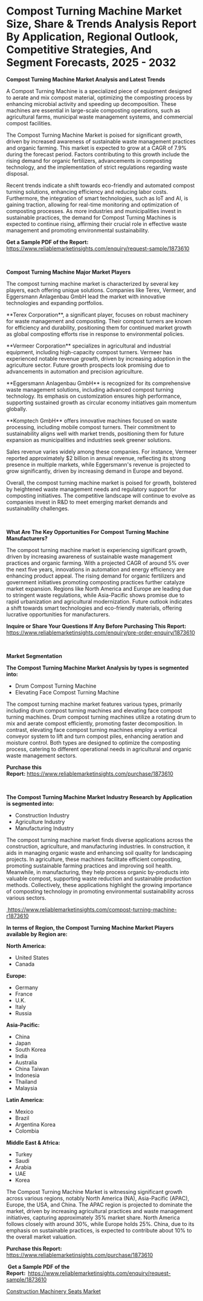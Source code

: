 <p><h1>Compost Turning Machine Market Size, Share & Trends Analysis Report By Application, Regional Outlook, Competitive Strategies, And Segment Forecasts, 2025 - 2032</h1></p><p><strong>Compost Turning Machine Market Analysis and Latest Trends</strong></p>
<p><p>A Compost Turning Machine is a specialized piece of equipment designed to aerate and mix compost material, optimizing the composting process by enhancing microbial activity and speeding up decomposition. These machines are essential in large-scale composting operations, such as agricultural farms, municipal waste management systems, and commercial compost facilities.</p><p>The Compost Turning Machine Market is poised for significant growth, driven by increased awareness of sustainable waste management practices and organic farming. This market is expected to grow at a CAGR of 7.9% during the forecast period. Factors contributing to this growth include the rising demand for organic fertilizers, advancements in composting technology, and the implementation of strict regulations regarding waste disposal. </p><p>Recent trends indicate a shift towards eco-friendly and automated compost turning solutions, enhancing efficiency and reducing labor costs. Furthermore, the integration of smart technologies, such as IoT and AI, is gaining traction, allowing for real-time monitoring and optimization of composting processes. As more industries and municipalities invest in sustainable practices, the demand for Compost Turning Machines is expected to continue rising, affirming their crucial role in effective waste management and promoting environmental sustainability.</p></p>
<p><strong>Get a Sample PDF of the Report:&nbsp;</strong> <a href="https://www.reliablemarketinsights.com/enquiry/request-sample/1873610?utm_campaign=3206&utm_medium=2&utm_source=Github&utm_content=ia&utm_term=08042025&utm_id=compost-turning-machine">https://www.reliablemarketinsights.com/enquiry/request-sample/1873610</a></p>
<p>&nbsp;</p>
<p><strong>Compost Turning Machine Major Market Players</strong></p>
<p><p>The compost turning machine market is characterized by several key players, each offering unique solutions. Companies like Terex, Vermeer, and Eggersmann Anlagenbau GmbH lead the market with innovative technologies and expanding portfolios.</p><p>**Terex Corporation**, a significant player, focuses on robust machinery for waste management and composting. Their compost turners are known for efficiency and durability, positioning them for continued market growth as global composting efforts rise in response to environmental policies.</p><p>**Vermeer Corporation** specializes in agricultural and industrial equipment, including high-capacity compost turners. Vermeer has experienced notable revenue growth, driven by increasing adoption in the agriculture sector. Future growth prospects look promising due to advancements in automation and precision agriculture.</p><p>**Eggersmann Anlagenbau GmbH** is recognized for its comprehensive waste management solutions, including advanced compost turning technology. Its emphasis on customization ensures high performance, supporting sustained growth as circular economy initiatives gain momentum globally.</p><p>**Komptech GmbH** offers innovative machines focused on waste processing, including mobile compost turners. Their commitment to sustainability aligns well with market trends, positioning them for future expansion as municipalities and industries seek greener solutions.</p><p>Sales revenue varies widely among these companies. For instance, Vermeer reported approximately $2 billion in annual revenue, reflecting its strong presence in multiple markets, while Eggersmann's revenue is projected to grow significantly, driven by increasing demand in Europe and beyond.</p><p>Overall, the compost turning machine market is poised for growth, bolstered by heightened waste management needs and regulatory support for composting initiatives. The competitive landscape will continue to evolve as companies invest in R&D to meet emerging market demands and sustainability challenges.</p></p>
<p>&nbsp;</p>
<p><strong>What Are The Key Opportunities For Compost Turning Machine Manufacturers?</strong></p>
<p><p>The compost turning machine market is experiencing significant growth, driven by increasing awareness of sustainable waste management practices and organic farming. With a projected CAGR of around 5% over the next five years, innovations in automation and energy efficiency are enhancing product appeal. The rising demand for organic fertilizers and government initiatives promoting composting practices further catalyze market expansion. Regions like North America and Europe are leading due to stringent waste regulations, while Asia-Pacific shows promise due to rapid urbanization and agricultural modernization. Future outlook indicates a shift towards smart technologies and eco-friendly materials, offering lucrative opportunities for manufacturers.</p></p>
<p><strong>Inquire or Share Your Questions If Any Before Purchasing This Report:</strong> <a href="https://www.reliablemarketinsights.com/enquiry/pre-order-enquiry/1873610?utm_campaign=3206&utm_medium=2&utm_source=Github&utm_content=ia&utm_term=08042025&utm_id=compost-turning-machine">https://www.reliablemarketinsights.com/enquiry/pre-order-enquiry/1873610</a></p>
<p>&nbsp;</p>
<p><strong>Market Segmentation</strong></p>
<p><strong>The Compost Turning Machine Market Analysis by types is segmented into:</strong></p>
<p><ul><li>Drum Compost Turning Machine</li><li>Elevating Face Compost Turning Machine</li></ul></p>
<p><p>The compost turning machine market features various types, primarily including drum compost turning machines and elevating face compost turning machines. Drum compost turning machines utilize a rotating drum to mix and aerate compost efficiently, promoting faster decomposition. In contrast, elevating face compost turning machines employ a vertical conveyor system to lift and turn compost piles, enhancing aeration and moisture control. Both types are designed to optimize the composting process, catering to different operational needs in agricultural and organic waste management sectors.</p></p>
<p><strong>Purchase this Report:&nbsp;</strong><a href="https://www.reliablemarketinsights.com/purchase/1873610?utm_campaign=3206&utm_medium=2&utm_source=Github&utm_content=ia&utm_term=08042025&utm_id=compost-turning-machine">https://www.reliablemarketinsights.com/purchase/1873610</a></p>
<p>&nbsp;</p>
<p><strong>The Compost Turning Machine Market Industry Research by Application is segmented into:</strong></p>
<p><ul><li>Construction Industry</li><li>Agriculture Industry</li><li>Manufacturing Industry</li></ul></p>
<p><p>The compost turning machine market finds diverse applications across the construction, agriculture, and manufacturing industries. In construction, it aids in managing organic waste and enhancing soil quality for landscaping projects. In agriculture, these machines facilitate efficient composting, promoting sustainable farming practices and improving soil health. Meanwhile, in manufacturing, they help process organic by-products into valuable compost, supporting waste reduction and sustainable production methods. Collectively, these applications highlight the growing importance of composting technology in promoting environmental sustainability across various sectors.</p></p>
<p><a href="https://www.reliablemarketinsights.com/compost-turning-machine-r1873610?utm_campaign=3206&utm_medium=2&utm_source=Github&utm_content=ia&utm_term=08042025&utm_id=compost-turning-machine">&nbsp;https://www.reliablemarketinsights.com/compost-turning-machine-r1873610</a></p>
<p><strong>In terms of Region, the Compost Turning Machine Market Players available by Region are:</strong></p>
<p>
    <p> <strong> North America: </strong>
        <ul>
            <li>United States</li>
            <li>Canada</li>
        </ul>
        </p> 
    <p> <strong> Europe: </strong>
        <ul>
            <li>Germany</li>
            <li>France</li>
            <li>U.K.</li>
            <li>Italy</li>
            <li>Russia</li>
        </ul>
        </p> 
    <p> <strong> Asia-Pacific: </strong>
        <ul>
            <li>China</li>
            <li>Japan</li>
            <li>South Korea</li>
            <li>India</li>
            <li>Australia</li>
            <li>China Taiwan</li>
            <li>Indonesia</li>
            <li>Thailand</li>
            <li>Malaysia</li>
        </ul>
        </p> 
    <p> <strong> Latin America: </strong>
        <ul>
            <li>Mexico</li>
            <li>Brazil</li>
            <li>Argentina Korea</li>
            <li>Colombia</li>
        </ul>
        </p> 
    <p> <strong> Middle East & Africa: </strong>
        <ul>
            <li>Turkey</li>
            <li>Saudi</li>
            <li>Arabia</li>
            <li>UAE</li>
            <li>Korea</li>
        </ul>
    </p>
    </p>
<p><p>The Compost Turning Machine Market is witnessing significant growth across various regions, notably North America (NA), Asia-Pacific (APAC), Europe, the USA, and China. The APAC region is projected to dominate the market, driven by increasing agricultural practices and waste management initiatives, capturing approximately 35% market share. North America follows closely with around 30%, while Europe holds 25%. China, due to its emphasis on sustainable practices, is expected to contribute about 10% to the overall market valuation.</p></p>
<p><strong>Purchase this Report: </strong><a href="https://www.reliablemarketinsights.com/purchase/1873610?utm_campaign=3206&utm_medium=2&utm_source=Github&utm_content=ia&utm_term=08042025&utm_id=compost-turning-machine">https://www.reliablemarketinsights.com/purchase/1873610</a></p>
<p>&nbsp;<strong>Get a Sample PDF of the Report:&nbsp;&nbsp;</strong><a href="https://www.reliablemarketinsights.com/enquiry/request-sample/1873610?utm_campaign=3206&utm_medium=2&utm_source=Github&utm_content=ia&utm_term=08042025&utm_id=compost-turning-machine">https://www.reliablemarketinsights.com/enquiry/request-sample/1873610</a></p>
<p><strong></strong></p>
<p><p><a href="https://github.com/ugurgyuri/Market-Research-Report-List-1/blob/main/construction-machinery-seats-market.md?utm_campaign=3206&utm_medium=2&utm_source=Github&utm_content=ia&utm_term=08042025&utm_id=compost-turning-machine">Construction Machinery Seats Market</a></p></p>